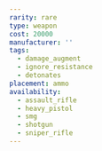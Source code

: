 ```yaml
---
rarity: rare
type: weapon
cost: 20000
manufacturer: ''
tags:
  - damage_augment
  - ignore_resistance
  - detonates
placement: ammo
availability:
  - assault_rifle
  - heavy_pistol
  - smg
  - shotgun
  - sniper_rifle
---
```

